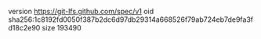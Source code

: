 version https://git-lfs.github.com/spec/v1
oid sha256:1c8192fd0050f387b2dc6d97db29314a668526f79ab724eb7de9fa3fd18c2e90
size 193490
